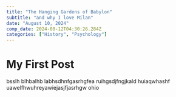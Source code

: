 ```yaml
---
title: "The Hanging Gardens of Babylon"
subtitle: "and why I love Milan"
date: "August 10, 2024"
comp_date: 2024-08-12T04:30:26.284Z
categories: ["History", "Psychology"]
---
```


# My First Post

bsslh blhbalhb labhsdhnfgasrhgfea ruihgsdjfngjkald huiaqwhashf uawelfhwuhreyawiejasjfjasrhgw ohio
